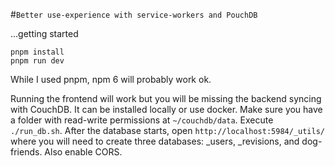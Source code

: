 #`Better use-experience with service-workers and PouchDB`

...getting started

```
pnpm install
pnpm run dev
```

While I used pnpm, npm 6 will probably work ok.

Running the frontend will work but you will be missing the backend syncing with CouchDB. It can be installed locally or use docker. Make sure you have a folder with read-write permissions at `~/couchdb/data`. Execute `./run_db.sh`. After the database starts, open `http://localhost:5984/_utils/` where you will need to create three databases: \_users, \_revisions, and dog-friends. Also enable CORS.
